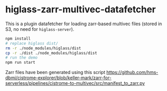 # higlass-zarr-multivec-datafetcher

This is a plugin datafetcher for loading zarr-based multivec files (stored in S3, no need for `higlass-server`).

```sh
npm install
# replace higlass dist/
rm -r ./node_modules/higlass/dist
cp -r ./dist ./node_modules/higlass/dist
# run the demo
npm run start
```

Zarr files have been generated using this script https://github.com/hms-dbmi/cistrome-explorer/blob/keller-mark/zarr-for-serverless/pipelines/cistrome-to-multivec/src/manifest_to_zarr.py
